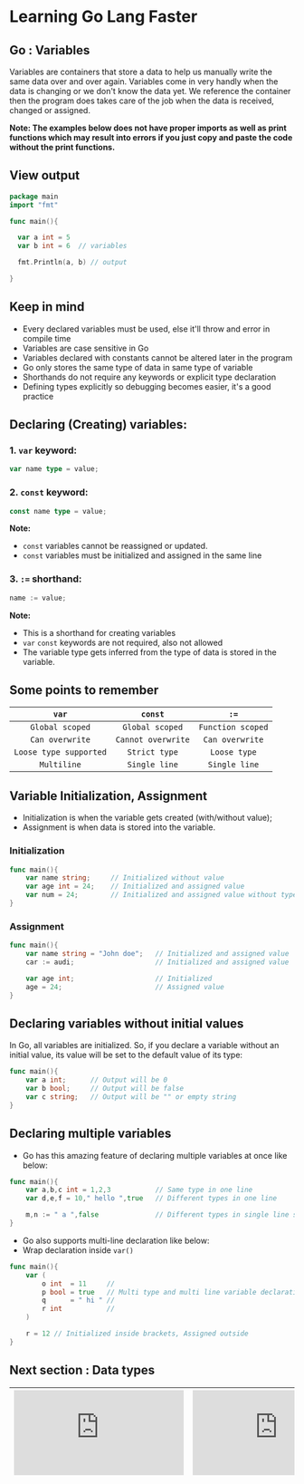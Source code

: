 
# Learning Go Lang Faster

## Go : Variables

Variables are containers that store a data to help us manually write the same data over and over again. Variables come in very handly when the data is changing or we don't know the data yet. We reference the container then the program does takes care of the job when the data is received, changed or assigned. 

**Note: The examples below does not have proper imports as well as print functions which may result into errors if you just copy and paste the code without the print functions.**

## View output

```go
package main
import "fmt"

func main(){

  var a int = 5
  var b int = 6  // variables

  fmt.Println(a, b) // output

}

```


## Keep in mind

- Every declared variables must be used, else it'll throw and error in compile time
- Variables are case sensitive in Go
- Variables declared with constants cannot be altered later in the program
- Go only stores the same type of data in same type of variable
- Shorthands do not require any keywords or explicit type declaration
- Defining types explicitly so debugging becomes easier, it's a good practice

## Declaring (Creating) variables:

### 1. `var` keyword:

```go
var name type = value;
```

### 2. `const` keyword:

```go
const name type = value;
```


**Note:**
- `const` variables cannot be reassigned or updated. 
- `const` variables must be initialized and assigned in the same line

### 3. `:=` shorthand:

```go
name := value;
```

**Note:**
- This is a shorthand for creating variables 
- `var` `const` keywords are not required, also not allowed
- The variable type gets inferred from the type of data is stored in the variable.

## Some points to remember

| `var` | `const` | `:=` |
|:-:|:-:|:-:|
| `Global scoped` | `Global scoped`| `Function scoped`|
| `Can overwrite` | `Cannot overwrite`| `Can overwrite`|
| `Loose type supported` | `Strict type`| `Loose type`|
| `Multiline` | `Single line`| `Single line`|


## Variable Initialization, Assignment

- Initialization is when the variable gets created (with/without value);
- Assignment is when data is stored into the variable.

### Initialization

```go
func main(){
    var name string;     // Initialized without value
    var age int = 24;    // Initialized and assigned value
    var num = 24;        // Initialized and assigned value without type
}

```

### Assignment

```go
func main(){
    var name string = "John doe";   // Initialized and assigned value
    car := audi;                    // Initialized and assigned value

    var age int;                    // Initialized
    age = 24;                       // Assigned value
}

```

## Declaring variables without initial values 

In Go, all variables are initialized. So, if you declare a variable without an initial value, its value will be set to the default value of its type:

```go
func main(){
    var a int;      // Output will be 0
    var b bool;     // Output will be false
    var c string;   // Output will be "" or empty string
}

```


## Declaring multiple variables

- Go has this amazing feature of declaring multiple variables at once like below: 

```go
func main(){
    var a,b,c int = 1,2,3           // Same type in one line
	var d,e,f = 10," hello ",true   // Different types in one line

	m,n := " a ",false              // Different types in single line shorthand
}
```

- Go also supports multi-line declaration like below: 
- Wrap declaration inside `var()`

```go
func main(){
	var (
		o int  = 11     //
		p bool = true   // Multi type and multi line variable declaration
		q      = " hi " // 
		r int           //
	)

	r = 12 // Initialized inside brackets, Assigned outside
}
```

## Next section : Data types


| ![&larr; Back to hello world](https://github.com/StrandedDev/Learning-Go-faster/blob/main/Topics/Installation/installation_notes.md) | ![Data types &rarr;](https://github.com/StrandedDev/Learning-Go-faster/blob/main/Topics/Variables/variables_notes.md) |
|:-|-:|

